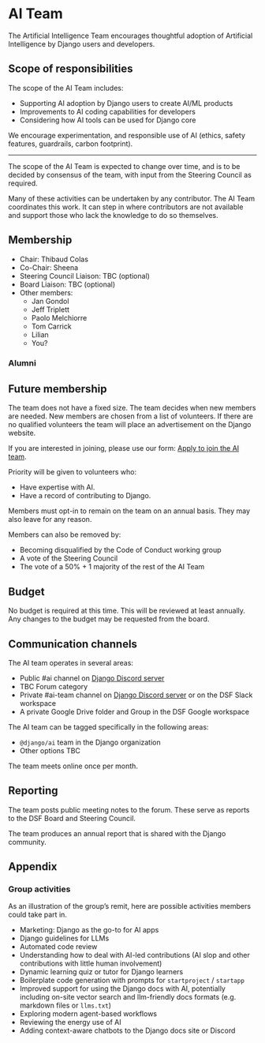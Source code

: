 # AI Team

The Artificial Intelligence Team encourages thoughtful adoption of Artificial Intelligence by Django users and developers.

## Scope of responsibilities

The scope of the AI Team includes:

- Supporting AI adoption by Django users to create AI/ML products
- Improvements to AI coding capabilities for developers
- Considering how AI tools can be used for Django core

We encourage experimentation, and responsible use of AI (ethics, safety features, guardrails, carbon footprint).

---

The scope of the AI Team is expected to change over time, and is to be decided by consensus of the team, with input from the Steering Council as required.

Many of these activities can be undertaken by any contributor. The AI Team coordinates this work. It can step in where contributors are not available and support those who lack the knowledge to do so themselves.

## Membership

- Chair: Thibaud Colas
- Co-Chair: Sheena
- Steering Council Liaison: TBC (optional)
- Board Liaison: TBC (optional)
- Other members:
  - Jan Gondol
  - Jeff Triplett
  - Paolo Melchiorre
  - Tom Carrick
  - Lilian
  - You?

### Alumni

## Future membership

The team does not have a fixed size. The team decides when new members are needed. New members are chosen from a list of volunteers. If there are no qualified volunteers the team will place an advertisement on the Django website.

If you are interested in joining, please use our form: [Apply to join the AI team](https://forms.gle/s6xUcaZ17QHQfhxJA).

Priority will be given to volunteers who:

- Have expertise with AI.
- Have a record of contributing to Django.

Members must opt-in to remain on the team on an annual basis. They may also leave for any reason.

Members can also be removed by:

- Becoming disqualified by the Code of Conduct working group
- A vote of the Steering Council
- The vote of a 50% + 1 majority of the rest of the AI Team

## Budget

No budget is required at this time. This will be reviewed at least annually. Any changes to the budget may be requested from the board.

## Communication channels

The AI team operates in several areas:

- Public #ai channel on [Django Discord server](https://chat.djangoproject.com/)
- TBC Forum category
- Private #ai-team channel on [Django Discord server](https://chat.djangoproject.com/) or on the DSF Slack workspace
- A private Google Drive folder and Group in the DSF Google workspace

The AI team can be tagged specifically in the following areas:

- `@django/ai` team in the Django organization
- Other options TBC

The team meets online once per month.

## Reporting

The team posts public meeting notes to the forum. These serve as reports to the DSF Board and Steering Council.

The team produces an annual report that is shared with the Django community.

## Appendix

### Group activities

As an illustration of the group’s remit, here are possible activities members could take part in.

- Marketing: Django as the go-to for AI apps
- Django guidelines for LLMs
- Automated code review
- Understanding how to deal with AI-led contributions (AI slop and other contributions with little human involvement)
- Dynamic learning quiz or tutor for Django learners
- Boilerplate code generation with prompts for `startproject` / `startapp`
- Improved support for using the Django docs with AI, potentially including on-site vector search and llm-friendly docs formats (e.g. markdown files or `llms.txt`)
- Exploring modern agent-based workflows
- Reviewing the energy use of AI
- Adding context-aware chatbots to the Django docs site or Discord
